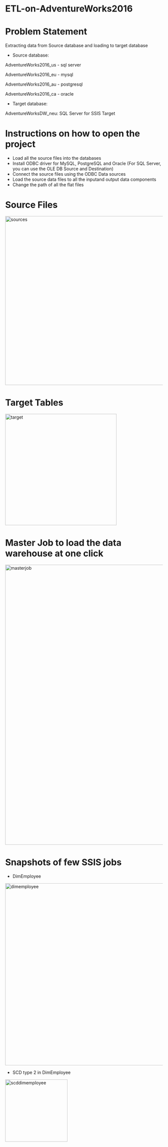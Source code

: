# ETL-on-AdventureWorks2016

# Problem Statement 

Extracting data from Source database and loading to target database

-	Source database: 

AdventureWorks2016_us - sql server 

AdventureWorks2016_eu - mysql  

AdventureWorks2016_au - postgresql  

AdventureWorks2016_ca - oracle 

-	Target database: 

AdventureWorksDW_neu: SQL Server for SSIS Target

# Instructions on how to open the project

- Load all the source files into the databases
- Install ODBC driver for MySQL, PostgreSQL and Oracle (For SQL Server, you can use the OLE DB Source and Destination)
- Connect the source files using the ODBC Data sources
- Load the source data files to all the inputand output data components
- Change the path of all the flat files


# Source Files

<img width="540" alt="sources" src="https://user-images.githubusercontent.com/32627251/39931072-5ba9c154-550a-11e8-844a-6aff9e40490c.PNG">

# Target Tables

<img width="356" alt="target" src="https://user-images.githubusercontent.com/32627251/39931967-def6cfe6-550c-11e8-8611-e5482e881b1a.PNG">

# Master Job to load the data warehouse at one click
<img width="895" alt="masterjob" src="https://user-images.githubusercontent.com/32627251/39933803-f3793d8c-5511-11e8-91b5-ccdccb85d88d.PNG">

# Snapshots of few SSIS jobs

- DimEmployee
<img width="582" alt="dimemployee" src="https://user-images.githubusercontent.com/32627251/39934880-426fa34c-5515-11e8-9ae2-606cc9a6f154.PNG">

- SCD type 2 in DimEmployee

<img width="199" alt="scddimemployee" src="https://user-images.githubusercontent.com/32627251/39939190-6a23b208-5523-11e8-815f-cbb5b95fde85.PNG">
